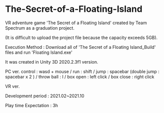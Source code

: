 # The-Secret-of-a-Floating-Island
VR adventure game 'The Secret of a Floating Island' created by Team Spectrum as a graduation project.

(It is difficult to upload the project file because the capacity exceeds 5GB).

Execution Method : Download all of 'The Secret of a Floating Island_Build' files and run 'Floating Island.exe'

It was created in Unity 3D 2020.2.3f1 version.


PC ver.   control : wasd + mouse / run : shift / jump : spacebar (double jump : spacebar x 2 ) / throw ball : l / box open : left click / box close : right click

VR ver.


Development period : 2021.02~2021.10

Play time Expectation : 3h
